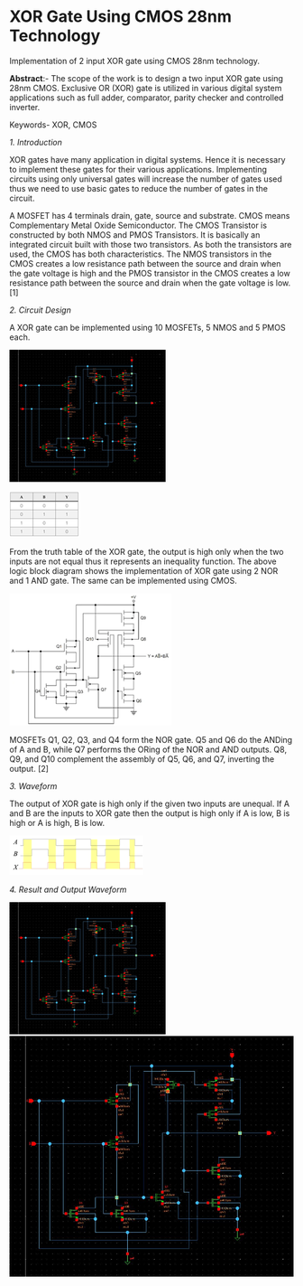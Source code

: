 # XOR Gate Using CMOS 28nm Technology
Implementation of 2 input XOR gate using CMOS 28nm technology.

**Abstract**:- The scope of the work is to design a two input XOR gate using 28nm CMOS. Exclusive OR (XOR) gate is utilized in various digital system applications such as full adder, comparator, parity checker and controlled inverter.

Keywords- XOR, CMOS


*1. Introduction*

XOR gates have many application in digital systems. Hence it is necessary to implement these gates for their various applications. Implementing circuits using only universal gates will increase the number of gates used thus we need to use basic gates to reduce the number of gates in the circuit.

A MOSFET has 4 terminals drain, gate, source and substrate. CMOS means Complementary Metal Oxide Semiconductor. The CMOS Transistor is constructed by both NMOS and PMOS Transistors. It is basically an integrated circuit built with those two transistors. As both the transistors are used, the CMOS has both characteristics. The NMOS transistors in the CMOS creates a low resistance path between the source and drain when the gate voltage is high and the PMOS transistor in the CMOS creates a low resistance path between the source and drain when the gate voltage is low. [1]

*2. Circuit Design*

A XOR gate can be implemented using 10 MOSFETs, 5 NMOS and 5 PMOS each.

![Logical Block Diagram of XOR Gate](Xor.png) 

![Truth Table](XORTT.png)

From the truth table of the XOR gate, the output is high only when the two inputs are not equal thus it represents an inequality function. The above logic block diagram shows the implementation of XOR gate using 2 NOR and 1 AND gate. The same can be implemented using CMOS. 

![CMOS XOR](CMOS%20XOR.png)

MOSFETs Q1, Q2, Q3, and Q4 form the NOR gate. Q5 and Q6 do the ANDing of A and B, while Q7 performs the ORing of the NOR and AND outputs.  Q8, Q9, and Q10 complement the assembly of Q5, Q6, and Q7, inverting the output. [2]

*3. Waveform*

The output of XOR gate is high only if the given two inputs are unequal. If A and B are the inputs to XOR gate then the output is high only if A is low, B is high or A is high, B is low.

![XOR](XOR%20Wave.png)

*4. Result and Output Waveform*

![XOR Synopsys](cp_lib1_XOR_schematic2.jpeg)
![XOR Synopsys](XORSynopsys.png)